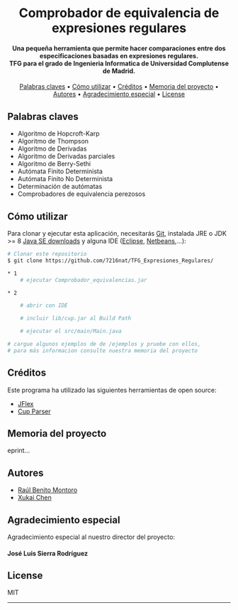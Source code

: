 <h1 align="center">
  Comprobador de equivalencia de expresiones regulares
  <br>
</h1>

<h4 align="center">Una pequeña herramienta que permite hacer comparaciones entre dos especificaciones basadas en expresiones regulares. <br> TFG para el grado de Ingenieria Informatica de Universidad Complutense de Madrid.</h4>

<p align="center">
  <a href="#palabras-claves">Palabras claves</a> •
  <a href="#cómo-utilizar">Cómo utilizar</a> •
  <a href="#créditos">Créditos</a> •
  <a href="#memoria-del-proyecto">Memoria del proyecto</a> •
  <a href="#autores">Autores</a> •
  <a href="#agradecimiento-especial">Agradecimiento especial</a> •
  <a href="#license">License</a>
</p>

## Palabras claves

* Algoritmo de Hopcroft-Karp
* Algoritmo de Thompson
* Algoritmo de Derivadas
* Algoritmo de Derivadas parciales
* Algoritmo de Berry-Sethi
* Autómata Finito Determinista
* Autómata Finito No Determinista
* Determinación de autómatas
* Comprobadores de equivalencia perezosos


## Cómo utilizar

Para clonar y ejecutar esta aplicación, necesitarás [Git](https://git-scm.com), instalada JRE o JDK >= 8 [Java SE downloads](https://www.oracle.com/java/technologies/javase-downloads.html) y alguna IDE ([Eclipse](https://www.eclipse.org/downloads/), [Netbeans](https://netbeans.apache.org/download/index.html),...):

```bash 
# Clonar este repositorio
$ git clone https://github.com/7216nat/TFG_Expresiones_Regulares/

* 1
    # ejecutar Comprobador_equivalencias.jar

* 2

    # abrir con IDE

    # incluir lib/cup.jar al Build Path

    # ejecutar el src/main/Main.java

# cargue algunos ejemplos de de /ejemplos y pruebe con ellos, 
# para más informacion consulte nuestra memoria del proyecto
```

## Créditos

Este programa ha utilizado las siguientes herramientas de open source:

- [JFlex](https://jflex.de/)
- [Cup Parser](https://www.cs.princeton.edu/~appel/modern/java/CUP/)

## Memoria del proyecto

eprint...

## Autores

* [Raúl Benito Montoro](https://github.com/Raulbe96)
* [Xukai Chen](https://github.com/7216nat/)

## Agradecimiento especial

Agradecimiento especial al nuestro director del proyecto:

#### José Luis Sierra Rodríguez

## License

MIT

---
